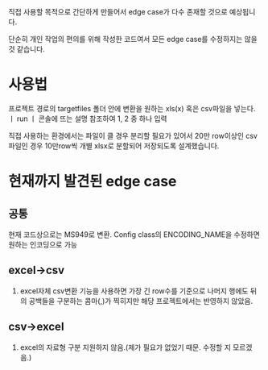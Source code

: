 직접 사용할 목적으로 간단하게 만들어서 edge case가 다수 존재할 것으로 예상됩니다.

단순히 개인 작업의 편의를 위해 작성한 코드여서 모든 edge case를 수정하지는 않을 것 같습니다.

# 사용법
프로젝트 경로의 targetfiles 폴더 안에 변환을 원하는 xls(x) 혹은 csv파일을 넣는다.
ㅣ
run
ㅣ
콘솔에 뜨는 설명 참조하여 1, 2 중 하나 입력

직접 사용하는 환경에서는 파일이 클 경우 분리할 필요가 있어서 20만 row이상인 csv파일인 경우 10만row씩 개별 xlsx로 분할되어 저장되도록 설계했습니다.

# 현재까지 발견된 edge case
## 공통

 현재 코드상으로는 MS949로 변환. Config class의 ENCODING_NAME을 수정하면 원하는 인코딩으로 가능

  
## excel->csv

1. excel자체 csv변환 기능을 사용하면 가장 긴 row수를 기준으로 나머지 행에도 뒤의 공백들을 구분하는 콤마(,)가 찍히지만 해당 프로젝트에서는 반영하지 않았음.


## csv->excel
1. excel의 자료형 구분 지원하지 않음.(제가 필요가 없었기 때문. 수정할 지 모르겠음.)
